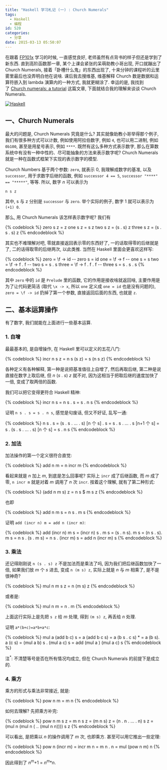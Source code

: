 ```yaml
---
title: "Haskell 学习札记 (一) : Church Numerals"
tags:
  - Haskell
  - 编程
id: 520
categories:
  - 分享
date: 2015-03-13 05:50:07
---
```


在跟着 [FP101x](https://courses.edx.org/courses/DelftX/FP101x/3T2014/info) 学习的时候, 一直感觉良好, 老师虽然有点背书的样子但还是学到了新东西. 直到高阶函数那一章, 某个上课会紧张的呆萌助教小哥出现, 开口就蹦出了 Church Numerals, 接着「卧槽什么鬼」的东西出现了, 十来分钟的课程听的云里雾里最后也没弄明白他在说啥. 课后我去搜维基, 维基解释 Church 数是数据和运算符嵌入到 lambda 演算内的一种方式, 我就更糊涂了. 幸运的是, 我找到了 [Church numerals: a tutorial](https://karczmarczuk.users.greyc.fr/Essays/church.html) 这篇文章, 下面就结合我的理解来谈谈 Church Numerals.

[![Haskell](//img.beamnote.com/2015/haskell.png)](//img.beamnote.com/2015/haskell.png)<!-- more -->

## 一、Church Numerals

最大的问题是, Church Numerals 究竟是什么? 其实就像助教小哥举得那个例子, 我们有很多种方式可以计数, 例如使用阿拉伯数字, 例如 `4`, 也可以用二进制, 例如 `0b100`, 甚至是用星号表示, 例如 `****`. 既然有这么多种方式表示数字, 那么在算数系统中有没有一种中性的、尽可能抽象的方法来表示数字呢? Church Numerals 就是一种在函数式框架下实现的表示数字的模型.

Church Numbers 基于两个参数: `zero`, 就表示 0, 我理解成数字的基准, 以及 `successor`, 用于求数字后继的函数, 例如 `successor 4 == 5`, `successor "****" == "*****"`, 等等. 所以, 数字 _n_ 可以表示为

`n s z`

其中, s 与 z 分别是 `successor` 与 `zero`. 举个实际的例子, 数字 1 就可以表示为 `(+1) 0`.

那么, 用 Church Numerals 该怎样表示数字呢? 我们有

{% codeblock %}
zero s z = z
one s z = s z
two s z = (s . s) z
three s z = (s . s . s) z
{% endcodeblock %}

其实也不难理解对吧, 零就直接返回表示零的东西好了, 一的话取得零的后继就是了, 二的话得取零的后继两次, 以此类推. 当然在 Haskell 里面会更喜欢这样写:

{% codeblock %}
zero = \f -> id -- zero s = id
one = \f -> f -- one s = s
two = \f -> f . f -- two s = s . s
three = \f -> f . f . f -- three s = s . s . s
{% endcodeblock %}

其中 `zero` 中的 `id` 是 `Prelude` 里的函数, 它的作用是接收啥就返回啥, 主要作用是为了让代码更简洁 (取代 `\x -> x`, 所以 `one` 定义成 `one = id` 也是没有问题的), `zero = \f -> id` 扔掉了第一个参数, 直接返回后面的东西, 也就是 `z`.

## 二、基本运算操作

有了数字, 我们就能在上面进行一些基本运算.

### 1\. 自增

最最基本的, 是自增操作, 在 Haskell 里可以定义的五花八门:

{% codeblock %}
incr n s z = n s (s z)
           = s (n s z)
{% endcodeblock %}

各种定义有各种解释, 第一种是说把基准值往上自增了, 然后再取后继, 第二种是说直接在数字上取后继, 但 _n_ (_s_ . _s_) _z_ 就不对, 因为这相当于把取后继的速度加快了一倍, 变成了取两倍的函数.

我们可以把它变得更符合 Haskell 精神:

{% codeblock %}
incr n s = n s . s
         = s . n s
{% endcodeblock %}

证明 `n s . s = s . n s`, 感觉是句废话, 但又不好证, 乱写一通:

{% codeblock %}
n s . s = (s . s . ... . s) [n 个 s] . s
        = s . s . ... . s [n+1 个 s]
        = s . (s . s . ... . s) [n 个 s]
        = s . n s
{% endcodeblock %}

### 2\. 加法

加法操作的第一个定义很符合直觉:

{% codeblock %}
add n m = n incr m
{% endcodeblock %}

看起来就是 _n_ 加上 _m_, 到底是怎么回事呢? 实际上 `incr` 成了后继函数, 而 _m_ 成了零, `n incr m` 就是对着 _m_ 调用了 _n_ 次 `incr`. 按着这个理解, 就有了第二种形式:

{% codeblock %}
(add n m s) z = n s $ m s z
{% endcodeblock %}

也即

{% codeblock %}
add n m s = n s . m s
{% endcodeblock %}

证明 `add (incr n) m = add n (incr m)`:

{% codeblock %}
add (incr n) m s = (incr n) s . m s
               = (s . n s). m s
               = (n s . s). m s
               = n s . (s . m s)
               = n s . (incr m) s
               = add n (incr m) s
{% endcodeblock %}

### 3\. 乘法

还记得刚刚说 `n (s . s) z` 不是加法而是乘法了吗, 因为我们把后继函数加快了一倍, 如果我们放 _m_ 个 _s_ 进去, 变成 `n (m s) z`, 实际上就是 _n_ 与 _m_ 相乘了, 是不是很神奇?

{% codeblock %}
mul n m s z = n (m s) z
{% endcodeblock %}

或者是:

{% codeblock %}
mul n m = n . m
{% endcodeblock %}

上面这行实际上是先把 `s z` 给 _m_ 处理, 得到 `(m s) z`, 再丢给 _n_ 处理.

证明 `a*(b+c)=a*b+a*c`:

{% codeblock %}
mul a (add b c) s = a (add b c s)
                  = a (b s . c s)
                * = a (b s). a (c s)
                  = (mul a b) s . (mul a c) s
                  = add (mul a ) (mul a c) s
{% endcodeblock %}

注<sup>*</sup>: 不清楚等号是否在所有情况均成立, 但在 Church Numerals 的前提下是成立的.

### 4\. 乘方

乘方的形式与乘法非常接近, 就是:

{% codeblock %}
pow n m = m n
{% endcodeblock %}

如何去理解? 先把乘方补完:

{% codeblock %}
pow n m s z = m n s z
       = (m n s) z
            = (n . n . ... . n) s z
        = (mul n (mul n ( .. (mul n n)))) s z
{% endcodeblock %}

可以看出, 是把乘以 _n_ 的操作调用了 _m_ 次, 也即乘方.
甚至可以用它推出一些定理:

{% codeblock %}
pow n (incr m) = incr m n
               = m n . n
               = mul (pow n m) n
{% endcodeblock %}

因此得到了 _n<sup>m</sup>_+1 = _n<sup>m</sup>_*_n_.
